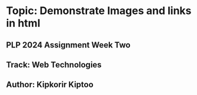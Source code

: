 # Topic: Demonstrate Images and links in html

## PLP 2024 Assignment Week Two

## Track: Web Technologies

## Author: Kipkorir Kiptoo
